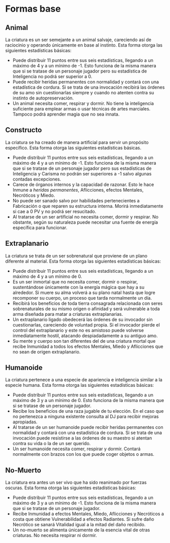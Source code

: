 # Formas base

## Animal

La criatura es un ser semejante a un animal salvaje, careciendo así de raciocinio y operando únicamente en base al instinto. Esta forma otorga las siguientes estadísticas básicas:

- Puede distribuir 11 puntos entre sus seis estadísticas, llegando a un máximo de 4 y a un mínimo de -1. Esto funciona de la misma manera que si se tratase de un personaje jugador pero su estadística de Inteligencia no podrá ser superior a 0.
- Puede recibir heridas permanentes con normalidad y contará con una estadística de cordura. Si se trata de una invocación recibirá las órdenes de su amo sin cuestionarlas siempre y cuando no atenten contra su instinto de autopreservación.
- Un animal necesita comer, respirar y dormir. No tiene la inteligencia suficiente para emplear armas o usar técnicas de artes marciales. Tampoco podrá aprender magia que no sea innata.

## Constructo

La criatura se ha creado de manera artificial para servir un propósito específico. Esta forma otorga las siguientes estadísticas básicas.

- Puede distribuir 11 puntos entre sus seis estadísticas, llegando a un máximo de 4 y a un mínimo de -1. Esto funciona de la misma manera que si se tratase de un personaje jugador pero sus estadísticas de Inteligencia y Carisma no podrán ser superiores a -1 salvo algunas contadas excepciones.
- Carece de órganos internos y la capacidad de razonar. Esto le hace Inmune a *heridas permanentes*, Aflicciones, efectos Mentales, Necróticos y Miedo. 
- No puede ser sanado salvo por habilidades pertenecientes a Fabricación o que reparen su estructura interna. Morirá inmediatamente si cae a 0 PV y no podrá ser resucitado.
- Al tratarse de un ser artificial no necesita comer, dormir y respirar. No obstante, según su naturaleza puede necesitar una fuente de energía específica para funcionar.

## Extraplanario

La criatura se trata de un ser sobrenatural que proviene de un plano diferente al material. Esta forma otorga las siguientes estadísticas básicas:

- Puede distribuir 11 puntos entre sus seis estadísticas, llegando a un máximo de 4 y a un mínimo de 0. 
- Es un ser inmortal que no necesita comer, dormir o respirar, sustentándose únicamente con la energía mágica que hay a su alrededor. Si muere su alma volverá a su plano natal hasta que logre recomponer su cuerpo, un proceso que tarda normalmente un día. 
- Recibirá los beneficios de toda tierra consagrada relacionada con seres sobrenaturales de su mismo origen o afinidad y será vulnerable a toda arma diseñada para matar a criaturas extraplanarias.
- Un extraplanario ligado obedecerá las órdenes de su invocador sin cuestionarlas, careciendo de voluntad propia. Si el invocador pierde el control del extraplanario y este no es amistoso puede volverse inmediatamente hostil, atacando despiadadamente a su antiguo amo.
- Su mente y cuerpo son tan diferentes del de una criatura mortal que recibe Inmunidad a todos los efectos Mentales, Miedo y Aflicciones que no sean de origen extraplanario.

## Humanoide

La criatura pertenece a una especie de apariencia e inteligencia similar a la especie humana. Esta forma otorga las siguientes estadísticas básicas:

- Puede distribuir 11 puntos entre sus seis estadísticas, llegando a un máximo de 3 y a un mínimo de 0. Esto funciona de la misma manera que si se tratase de un personaje jugador.
- Recibe los beneficios de una raza jugable de tu elección. En el caso que no pertenezca a ninguna existente consulta al DJ para recibir mejoras apropiadas.
- Al tratarse de un ser humanoide puede recibir heridas permanentes con normalidad y contará con una estadística de cordura. Si se trata de una invocación puede resistirse a las órdenes de su maestro si atentan contra su vida o la de un ser querido.
- Un ser humanoide necesita comer, respirar y dormir. Contará normalmente con brazos con los que puede coger objetos o armas. 

## No-Muerto

La criatura era antes un ser vivo que ha sido reanimado por fuerzas oscuras. Esta forma otorga las siguientes estadísticas básicas:

- Puede distribuir 11 puntos entre sus seis estadísticas, llegando a un máximo de 3 y a un mínimo de -1. Esto funciona de la misma manera que si se tratase de un personaje jugador.
- Recibe Inmunidad a efectos Mentales, Miedo, Aflicciones y Necróticos a costa que obtiene Vulnerabilidad a efectos Radiantes. Si sufre daño Necrótico se sanará Vitalidad igual a la mitad del daño recibido.
- Un no-muerto se alimenta únicamente de la esencia vital de otras criaturas. No necesita respirar ni dormir. 